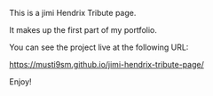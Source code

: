 This is a jimi Hendrix Tribute page.

It makes up the first part of my  portfolio.

You can see the project live at the following URL:

https://musti9sm.github.io/jimi-hendrix-tribute-page/

Enjoy!
